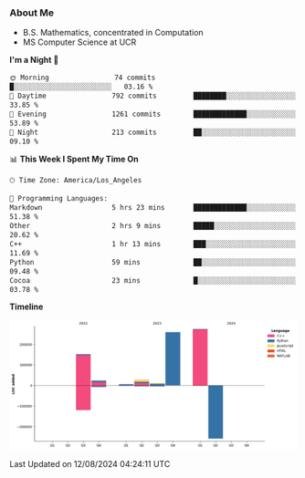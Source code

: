 ### About Me

- B.S. Mathematics, concentrated in Computation
- MS Computer Science at UCR



<!--START_SECTION:waka-->

**I'm a Night 🦉** 

```text
🌞 Morning                74 commits          █░░░░░░░░░░░░░░░░░░░░░░░░   03.16 % 
🌆 Daytime                792 commits         ████████░░░░░░░░░░░░░░░░░   33.85 % 
🌃 Evening                1261 commits        █████████████░░░░░░░░░░░░   53.89 % 
🌙 Night                  213 commits         ██░░░░░░░░░░░░░░░░░░░░░░░   09.10 % 
```


📊 **This Week I Spent My Time On** 

```text
🕑︎ Time Zone: America/Los_Angeles

💬 Programming Languages: 
Markdown                 5 hrs 23 mins       █████████████░░░░░░░░░░░░   51.38 % 
Other                    2 hrs 9 mins        █████░░░░░░░░░░░░░░░░░░░░   20.62 % 
C++                      1 hr 13 mins        ███░░░░░░░░░░░░░░░░░░░░░░   11.69 % 
Python                   59 mins             ██░░░░░░░░░░░░░░░░░░░░░░░   09.48 % 
Cocoa                    23 mins             █░░░░░░░░░░░░░░░░░░░░░░░░   03.78 % 
```

**Timeline**

![Lines of Code chart](https://raw.githubusercontent.com/nickocruzm/nickocruzm/main/assets/bar_graph.png)


 Last Updated on 12/08/2024 04:24:11 UTC
<!--END_SECTION:waka-->
